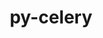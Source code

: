 ---
title: "py-celery"
layout: cache
categories: [package, develop-2025-03-30]
meta: {"compilers": ["none"], "num_specs": 1, "num_specs_by_stack": {"radiuss": 1, "root": 1}, "oss": ["ubuntu18.04"], "platforms": ["linux"], "stacks": ["radiuss", "root"], "targets": ["x86_64_v3"], "versions": ["5.3.6"]}
spec_details: [{"compiler": "none", "hash": "7t2nsuzqlkhoqn7k3webmosl476r3uta", "os": "ubuntu18.04", "platform": "linux", "size": "-", "stacks": ["radiuss", "root"], "target": "x86_64_v3", "variants": ["build_system=python_pip", "+redis", "+sqlalchemy"], "versions": ["5.3.6"]}]
---